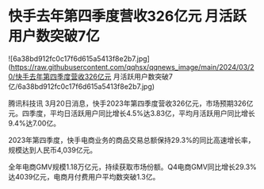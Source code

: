 # 快手去年第四季度营收326亿元 月活跃用户数突破7亿

![6a38bd912fc0c17f6d615a5413f8e2b7.jpg](https://raw.githubusercontent.com/qqhsx/qqnews_image/main/2024/03/20/快手去年第四季度营收326亿元 月活跃用户数突破7亿/6a38bd912fc0c17f6d615a5413f8e2b7.jpg)

腾讯科技讯
3月20日消息，快手2023年第四季度营收326亿元，市场预期326亿元。四季度，平均日活跃用户同比增长4.5%达3.83亿，平均月活跃用户同比增长9.4%达7.00亿。

2023年第四季度，快手电商业务的商品交易总额保持29.3%的同比高速增长率，规模达到人民币4,039亿元。

全年电商GMV规模1.18万亿元，持续获取市场份额。Q4电商GMV同比增长29.3%达4039亿元，电商月付费用户平均数突破1.3亿。

